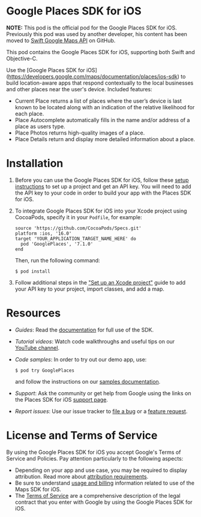 # Google Places SDK for iOS

**NOTE:** This pod is the official pod for the Google Places SDK for iOS.
Previously this pod was used by another developer, his content has been moved to
[Swift Google Maps API](https://github.com/honghaoz/Swift-Google-Maps-API) on
GitHub.

This pod contains the Google Places SDK for iOS, supporting both Swift and Objective-C.

Use the [Google Places SDK for iOS]
(https://developers.google.com/maps/documentation/places/ios-sdk) to build location-aware apps that respond contextually to the local businesses and other places near the user's device. Included features:

* Current Place returns a list of places where the user’s device is last known to be located along with an indication of the relative likelihood for each place.
* Place Autocomplete automatically fills in the name and/or address of a place as users type.
* Place Photos returns high-quality images of a place.
* Place Details return and display more detailed information about a place.

# Installation

1. Before you can use the Google Places SDK for iOS, follow these [setup instructions](https://developers.google.com/maps/documentation/places/ios-sdk/cloud-setup) to set up a project and get an API key. You will need to add the API key to your code in order to build your app with the Places SDK for iOS.

1. To integrate Google Places SDK for iOS into your Xcode project using CocoaPods,
specify it in your `Podfile`, for example:

    ```
    source 'https://github.com/CocoaPods/Specs.git'
    platform :ios, '16.0'
    target 'YOUR_APPLICATION_TARGET_NAME_HERE' do
      pod 'GooglePlaces', '7.1.0'
    end
    ```

    Then, run the following command:

    ```
    $ pod install
    ```

1. Follow additional steps in the ["Set up an Xcode project"](https://developers.google.com/maps/documentation/places/ios-sdk/config) guide to add your API key to your project, import classes, and add a map.

# Resources

*   *Guides*: Read the [documentation](https://developers.google.com/maps/documentation/places/ios-sdk) for full use of the SDK.
*   *Tutorial videos*: Watch code walkthroughs and useful tips on our [YouTube channel](https://www.youtube.com/playlist?list=PL2rFahu9sLJ3Rob1Vb5O4qX4U8-0FeXqJ).
*   *Code samples*: In order to try out our demo app, use:

    ```
    $ pod try GooglePlaces
    ```

    and follow the instructions on our [samples documentation](https://developers.google.com/maps/documentation/places/ios-sdk/code-samples).

*   *Support*: Ask the community or get help from Google using the links on the Places SDK for iOS [support page](https://developers.google.com/maps/documentation/places/ios-sdk/support).

*   *Report issues*: Use our issue tracker to [file a bug](https://issuetracker.google.com/issues/new?component=188842&template=788908)
    or a [feature request](https://issuetracker.google.com/issues/new?component=188842&template=788212).

# License and Terms of Service

By using the Google Places SDK for iOS you accept Google's Terms of Service and
Policies. Pay attention particularly to the following aspects:

*   Depending on your app and use case, you may be required to display
    attribution. Read more about [attribution requirements](https://developers.google.com/maps/documentation/places/ios-sdk/attributions).
*   Be sure to understand [usage and billing](https://developers.google.com/maps/documentation/places/ios-sdk/usage-and-billing) information related to use of the Maps SDK for iOS.
*   The [Terms of Service](https://developers.google.com/maps/terms) are a
    comprehensive description of the legal contract that you enter with Google
    by using the Google Places SDK for iOS.
